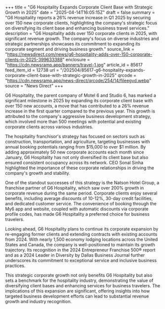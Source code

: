 +++
title = "G6 Hospitality Expands Corporate Client Base with Strategic Growth in 2025"
date = "2025-04-14T16:05:15Z"
draft = false
summary = "G6 Hospitality reports a 26% revenue increase in Q1 2025 by securing over 150 new corporate clients, highlighting the company's strategic focus on diversifying its client base and enhancing business travel services."
description = "G6 Hospitality adds over 150 corporate clients in 2025, with significant revenue growth. The company's focus on diverse industries and strategic partnerships showcases its commitment to expanding its corporate segment and driving business growth."
source_link = "https://newsdirect.com/news/g6-hospitality-adds-over-150-corporate-clients-in-2025-399633388"
enclosure = "https://cdn.newsramp.app/banners/travel-1.jpg"
article_id = 85617
feed_item_id = 12738
url = "/202504/85617-g6-hospitality-expands-corporate-client-base-with-strategic-growth-in-2025"
qrcode = "https://cdn.newsramp.app/news-direct/qrcode/254/14/fileegvd.webp"
source = "News Direct"
+++

<p>G6 Hospitality, the parent company of Motel 6 and Studio 6, has marked a significant milestone in 2025 by expanding its corporate client base with over 150 new accounts, a move that has contributed to a 26% revenue increase in the first quarter compared to the previous year. This growth is attributed to the company's aggressive business development strategy, which involved more than 500 meetings with potential and existing corporate clients across various industries.</p><p>The hospitality franchisor's strategy has focused on sectors such as construction, transportation, and agriculture, targeting businesses with annual booking potentials ranging from $15,000 to over $1 million. By adding approximately 50 new corporate accounts each month since January, G6 Hospitality has not only diversified its client base but also ensured consistent occupancy across its network. CEO Sonal Sinha highlighted the importance of these corporate relationships in driving the company's growth and stability.</p><p>One of the standout successes of this strategy is the Natson Hotel Group, a franchise partner of G6 Hospitality, which saw over 200% growth in corporate revenue during the same period. Corporate clients enjoy several benefits, including average discounts of 10-12%, 30-day credit facilities, and dedicated customer service. The convenience of booking through the My6 app and website, coupled with automatic discounts via corporate profile codes, has made G6 Hospitality a preferred choice for business travelers.</p><p>Looking ahead, G6 Hospitality plans to continue its corporate expansion by re-engaging former clients and extending contracts with existing accounts from 2024. With nearly 1,500 economy lodging locations across the United States and Canada, the company is well-positioned to maintain its growth trajectory. Its recognition in the 2024 Entrepreneur Franchise 500® report and as a 2024 Leader in Diversity by Dallas Business Journal further underscores its commitment to exceptional service and inclusive business practices.</p><p>This strategic corporate growth not only benefits G6 Hospitality but also sets a benchmark for the hospitality industry, demonstrating the value of diversifying client bases and enhancing services for business travelers. The implications of this expansion are significant, offering insights into how targeted business development efforts can lead to substantial revenue growth and industry recognition.</p>